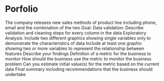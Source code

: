 # Porfolio
The company releases new sales methods of product line including phone, email and the combination of the two
Goal:
Data validation:
Describe validation and cleaning steps for every column in the data
Exploratory Analysis:
Include two different graphics showing single variables only to demonstrate the characteristics of data
Include at least one graphic showing two or more variables to represent the relationship between features
Describe your findings
Definition of a metric for the business to monitor
How should the business use the metric to monitor the business problem
Can you estimate initial value(s) for the metric based on the current data
Final summary including recommendations that the business should undertake
